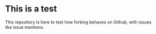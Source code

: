# This is a test

This repository is here to test how forking behaves on Github, with issues like issue mentions.